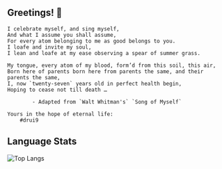 ## Greetings! 👋
```monospace
I celebrate myself, and sing myself,
And what I assume you shall assume,
For every atom belonging to me as good belongs to you.
I loafe and invite my soul,
I lean and loafe at my ease observing a spear of summer grass.

My tongue, every atom of my blood, form’d from this soil, this air,
Born here of parents born here from parents the same, and their parents the same,
I, now `twenty-seven` years old in perfect health begin,
Hoping to cease not till death …

        - Adapted from `Walt Whitman's` `Song of Myself`
```


```monospace
Yours in the hope of eternal life:
    #drui9
```
## Language Stats
![Top Langs](https://github-readme-stats.vercel.app/api/top-langs/?username=drui9&hide_progress=true)
